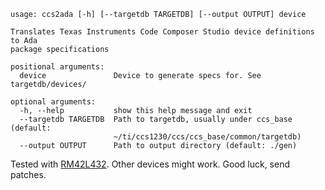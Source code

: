
    usage: ccs2ada [-h] [--targetdb TARGETDB] [--output OUTPUT] device

    Translates Texas Instruments Code Composer Studio device definitions to Ada
    package specifications

    positional arguments:
      device               Device to generate specs for. See targetdb/devices/

    optional arguments:
      -h, --help           show this help message and exit
      --targetdb TARGETDB  Path to targetdb, usually under ccs_base (default:
                           ~/ti/ccs1230/ccs/ccs_base/common/targetdb)
      --output OUTPUT      Path to output directory (default: ./gen)


Tested with [RM42L432](https://www.ti.com/product/RM42L432). Other devices might work. Good luck, send patches.
